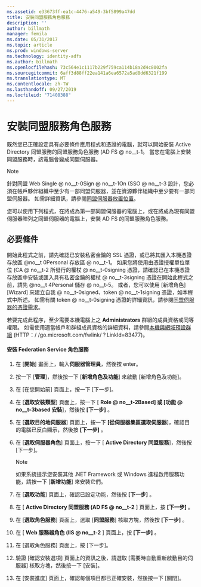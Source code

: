 ```yaml
---
ms.assetid: e33673ff-ea1c-4476-a549-3bf5899a47dd
title: 安裝同盟服務角色服務
description: ''
author: billmath
manager: femila
ms.date: 05/31/2017
ms.topic: article
ms.prod: windows-server
ms.technology: identity-adfs
ms.author: billmath
ms.openlocfilehash: 73c564e1c1117b229f759ca114b18a2d4c8002fa
ms.sourcegitcommit: 6aff3d88ff22ea141a6ea6572a5ad8dd6321f199
ms.translationtype: MT
ms.contentlocale: zh-TW
ms.lasthandoff: 09/27/2019
ms.locfileid: "71408388"
---
```

# <a name="install-the-federation-service-role-service"></a>安裝同盟服務角色服務

既然您已正確設定具有必要條件應用程式和憑證的電腦，就可以開始安裝 Active Directory 同盟服務的同盟服務角色服務 \(AD FS @ no__t-1。 當您在電腦上安裝同盟服務時，該電腦會變成同盟伺服器。  
  
> [!NOTE]  
> 針對同盟 Web Single @ no__t-0Sign @ no__t-1On \(SSO @ no__t-3 設計，您必須在帳戶夥伴組織中至少有一部同盟伺服器，並在資源夥伴組織中至少要有一部同盟伺服器。 如需詳細資訊，請參閱[同盟伺服器放置位置](https://technet.microsoft.com/library/dd807127.aspx)。  
  
您可以使用下列程式，在將成為第一部同盟伺服器的電腦上，或在將成為現有同盟伺服器陣列之同盟伺服器的電腦上，安裝 AD FS 的同盟服務角色服務。  
  
## <a name="prerequisites"></a>必要條件  
開始此程式之前，請先確認已安裝私密金鑰的 SSL 憑證，或已將其匯入本機憑證存放區 @no__t 0Personal 存放區 @ no__t-1。 如果您將使用由憑證授權單位單位 \(CA @ no__t-2 所發行的權杖 @ no__t-0signing 憑證，請確認已在本機憑證存放區中安裝或匯入具有私密金鑰的權杖 @ no__t-3signing 憑證在開始此程式之前，請先 @no__t 4Personal 儲存 @ no__t-5。 或者，您可以使用 [新增角色] [Wizard] 來建立自我 @ no__t-0signed、token @ no__t-1signing 憑證，如本程式中所述。 如需有關 token @ no__t-0signing 憑證的詳細資訊，請參閱[同盟伺服器的憑證需求](https://technet.microsoft.com/library/dd807040.aspx)。  
  
若要完成此程序，至少需要本機電腦上之 **Administrators** 群組的成員資格或同等權限。  如需使用適當帳戶和群組成員資格的詳細資料，請參閱[本機與網域預設群組](https://go.microsoft.com/fwlink/?LinkId=83477) \(HTTP：\/ \/go.microsoft.com\/fwlink\/？LinkId\=83477\)。   
  
#### <a name="to-install-the-federation-service-role-service"></a>安裝 Federation Service 角色服務  
  
1.  在 [**開始**] 畫面上，輸入**伺服器管理員**，然後按 enter。  
  
2.  按一下 [**管理**]，然後按一下 [**新增角色及功能**] 來啟動 [新增角色及功能]。  
  
3.  在 [在您開始前] 頁面上，按一下 [下一步]。  
  
4.  在 [**選取安裝類型**] 頁面上，按一下 [ **Role @ no__t-2Based] 或 [功能 @ no__t-3based 安裝**]，然後按 **[下一步]** 。  
  
5.  在 [**選取目的地伺服器**] 頁面上，按一下 **[從伺服器集區選取伺服器**]，確認目的電腦已反白顯示，然後按 **[下一步]** 。  
  
6.  在 [**選取伺服器角色**] 頁面上，按一下 [ **Active Directory 同盟服務**]，然後按 [下一步]。  
  
    > [!NOTE]  
    > 如果系統提示您安裝其他 .NET Framework 或 Windows 進程啟用服務功能，請按一下 [**新增功能**] 來安裝它們。  
  
7.  在 [**選取功能**] 頁面上，確認已設定功能，然後按 **[下一步]** 。  
  
8.  在 [ **Active Directory 同盟服務 \(AD FS @ no__t-2** ] 頁面上，按 **[下一步]** 。  
  
9. 在 [**選取角色服務**] 頁面上，選取 [**同盟服務**] 核取方塊，然後按 **[下一步]** 。  
  
10. 在 [ **Web 服務器角色 \(IIS @ no__t-2** ] 頁面上，按 **[下一步]** 。  
  
11. 在 [選取角色服務] 頁面上，按 [下一步]。  
  
12. 驗證 [確認安裝選項] 頁面上的資訊之後，請選取 [需要時自動重新啟動目的伺服器] 核取方塊，然後按一下 [安裝]。  
  
13. 在 [安裝進度] 頁面上，確認每個項目都已正確安裝，然後按一下 [關閉]。  
  

